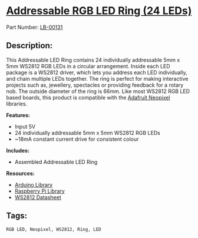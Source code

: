 # [Addressable RGB LED Ring (24 LEDs)](https://littlebirdelectronics.com.au/products/addressable-rgb-led-ring-24-leds)
Part Number: [LB-00131](https://littlebirdelectronics.com.au/products/addressable-rgb-led-ring-24-leds)

## Description:

This Addressable LED Ring contains 24 individually addressable 5mm x 5mm WS2812 RGB LEDs in a circular arrangement.
Inside each LED package is a WS2812 driver, which lets you address each LED individually, and chain multiple LEDs together.
The ring is perfect for making interactive projects such as, jewellery, spectacles or providing feedback for a rotary nob.
The outside diameter of the ring is 66mm. Like most WS2812 RGB LED based boards, this product is compatible with the [Adafruit Neopixel](https://littlebirdelectronics.com.au/collections/neopixels) libraries. 


**Features:**

- Input 5V
- 24 individually addressable 5mm x 5mm WS2812 RGB LEDs
- ~18mA constant current drive for consistent colour

**Includes:**

- Assembled Addressable LED Ring

**Resources:**

 - [Arduino Library](https://github.com/adafruit/Adafruit_NeoPixel)
 - [Raspberry Pi Library](https://github.com/jgarff/rpi_ws281x)
 - [WS2812 Datasheet](https://github.com/littlebirdelectronics/LB-00130/blob/master/datasheets/WS2812.pdf)


## Tags:

``RGB LED, Neopixel, WS2812, Ring, LED``
